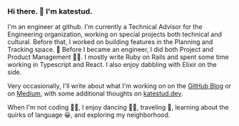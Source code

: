 ### Hi there. 👋 I'm katestud.

I'm an engineer at github. I'm currently a Technical Advisor for the Engineering organization, working on special projects both technical and cultural. Before that, I worked on building features in the Planning and Tracking space. 📝 Before I became an engineer, I did both Project and Product Management 💁‍♀️. I mostly write Ruby on Rails and spent some time working in Typescript and React. I also enjoy dabbling with Elixir on the side.

Very occasionally, I'll write about what I'm working on on the [GitHub Blog](https://github.blog/author/katestud/) or on [Medium](https://medium.com/@katestudwell), with some additional thoughts on [katestud.dev](https://katestud.dev/).

When I'm not coding 👩‍💻, I enjoy dancing 👯‍♀️, traveling 🛫, learning about the quirks of language 😀, and exploring my neighborhood.

<!--
**katestud/katestud** is a ✨ _special_ ✨ repository because its `README.md` (this file) appears on your GitHub profile.

Here are some ideas to get you started:

- 🔭 I’m currently working on ...
- 🌱 I’m currently learning ...
- 👯 I’m looking to collaborate on ...
- 🤔 I’m looking for help with ...
- 💬 Ask me about ...
- 📫 How to reach me: ...
- 😄 Pronouns: ...
- ⚡ Fun fact: ...
-->
